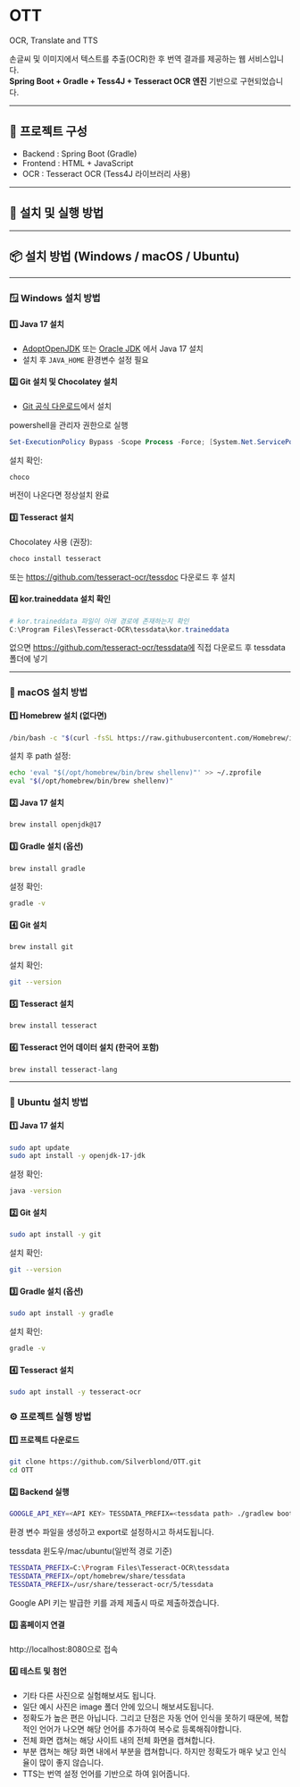 # OTT
OCR, Translate and TTS

손글씨 및 이미지에서 텍스트를 추출(OCR)한 후 번역 결과를 제공하는 웹 서비스입니다.  
**Spring Boot + Gradle + Tess4J + Tesseract OCR 엔진** 기반으로 구현되었습니다.

---

## 📂 프로젝트 구성

- Backend : Spring Boot (Gradle)
- Frontend : HTML + JavaScript
- OCR : Tesseract OCR (Tess4J 라이브러리 사용)

---

## 🚀 설치 및 실행 방법

---

## 📦 설치 방법 (Windows / macOS / Ubuntu)
    
---

### 🪟 Windows 설치 방법

#### 1️⃣ Java 17 설치

- [AdoptOpenJDK](https://adoptium.net/) 또는 [Oracle JDK](https://www.oracle.com/java/technologies/downloads/) 에서 Java 17 설치
- 설치 후 `JAVA_HOME` 환경변수 설정 필요

#### 2️⃣ Git 설치 및 Chocolatey 설치

- [Git 공식 다운로드](https://git-scm.com/download/win)에서 설치

powershell을 관리자 권한으로 실행
```powershell
Set-ExecutionPolicy Bypass -Scope Process -Force; [System.Net.ServicePointManager]::SecurityProtocol = [System.Net.ServicePointManager]::SecurityProtocol -bor 3072; iex ((New-Object System.Net.WebClient).DownloadString('https://community.chocolatey.org/install.ps1'))
```

설치 확인:
```powershell
choco
```
버전이 나온다면 정상설치 완료

#### 3️⃣ Tesseract 설치

Chocolatey 사용 (권장):

```powershell
choco install tesseract
```
또는 https://github.com/tesseract-ocr/tessdoc 다운로드 후 설치

#### 4️⃣ kor.traineddata 설치 확인

```powershell
# kor.traineddata 파일이 아래 경로에 존재하는지 확인
C:\Program Files\Tesseract-OCR\tessdata\kor.traineddata
```
없으면 https://github.com/tesseract-ocr/tessdata에 직접 다운로드 후 tessdata 폴더에 넣기

---

### 🍏 macOS 설치 방법

#### 1️⃣ Homebrew 설치 (없다면)

```bash
/bin/bash -c "$(curl -fsSL https://raw.githubusercontent.com/Homebrew/install/HEAD/install.sh)"
```

설치 후 path 설정:
```bash
echo 'eval "$(/opt/homebrew/bin/brew shellenv)"' >> ~/.zprofile
eval "$(/opt/homebrew/bin/brew shellenv)"
```

#### 2️⃣ Java 17 설치

```bash
brew install openjdk@17
```

#### 3️⃣ Gradle 설치 (옵션)

```bash
brew install gradle
```

설정 확인:
```bash
gradle -v
```

#### 4️⃣ Git 설치

```bash
brew install git
```

설치 확인:
```bash
git --version
```

#### 5️⃣ Tesseract 설치

```bash
brew install tesseract
```

#### 6️⃣ Tesseract 언어 데이터 설치 (한국어 포함)

```bash
brew install tesseract-lang
```

---

### 🐧 Ubuntu 설치 방법

#### 1️⃣ Java 17 설치

```bash
sudo apt update
sudo apt install -y openjdk-17-jdk
```

설정 확인:
```bash
java -version
```

#### 2️⃣ Git 설치

```bash
sudo apt install -y git
```

설치 확인:
```bash
git --version
```

#### 3️⃣ Gradle 설치 (옵션)

```bash
sudo apt install -y gradle
```

설치 확인:
```bash
gradle -v
```

#### 4️⃣ Tesseract 설치

```bash
sudo apt install -y tesseract-ocr
```

### ⚙️ 프로젝트 실행 방법

#### 1️⃣ 프로젝트 다운로드
```bash
git clone https://github.com/Silverblond/OTT.git
cd OTT
```

#### 2️⃣ Backend 실행

```bash
GOOGLE_API_KEY=<API KEY> TESSDATA_PREFIX=<tessdata path> ./gradlew bootRun
```
환경 변수 파일을 생성하고 export로 설정하시고 하셔도됩니다.

tessdata 윈도우/mac/ubuntu(일반적 경로 기준)
```bash
TESSDATA_PREFIX=C:\Program Files\Tesseract-OCR\tessdata
TESSDATA_PREFIX=/opt/homebrew/share/tessdata
TESSDATA_PREFIX=/usr/share/tesseract-ocr/5/tessdata
```

Google API 키는 발급한 키를 과제 제출시 따로 제출하겠습니다.

#### 3️⃣ 홈페이지 연결
http://localhost:8080으로 접속

#### 4️⃣ 테스트 및 첨언
- 기타 다른 사진으로 실험해보셔도 됩니다.
- 일단 예시 사진은 image 폴더 안에 있으니 해보셔도됩니다.
- 정확도가 높은 편은 아닙니다. 그리고 단점은 자동 언어 인식을 못하기 때문에, 복합적인 언어가 나오면 해당 언어를 추가하여 복수로 등록해줘야합니다.
- 전체 화면 캡쳐는 해당 사이트 내의 전체 화면을 캡쳐합니다.
- 부분 캡쳐는 해당 화면 내에서 부분을 캡쳐합니다. 하지만 정확도가 매우 낮고 인식율이 많이 좋지 않습니다.
- TTS는 번역 설정 언어를 기반으로 하여 읽어줍니다.